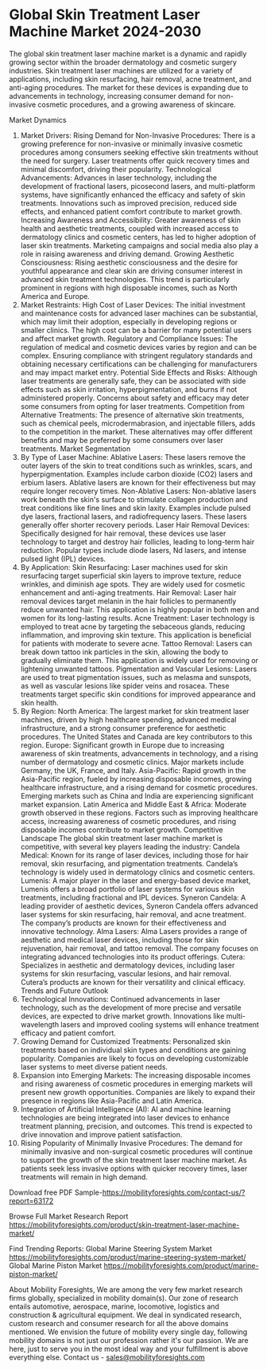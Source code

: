 # Global Skin Treatment Laser Machine Market 2024-2030
The global skin treatment laser machine market is a dynamic and rapidly growing sector within the broader dermatology and cosmetic surgery industries. Skin treatment laser machines are utilized for a variety of applications, including skin resurfacing, hair removal, acne treatment, and anti-aging procedures. The market for these devices is expanding due to advancements in technology, increasing consumer demand for non-invasive cosmetic procedures, and a growing awareness of skincare.

Market Dynamics
1. Market Drivers:
Rising Demand for Non-Invasive Procedures: There is a growing preference for non-invasive or minimally invasive cosmetic procedures among consumers seeking effective skin treatments without the need for surgery. Laser treatments offer quick recovery times and minimal discomfort, driving their popularity.
Technological Advancements: Advances in laser technology, including the development of fractional lasers, picosecond lasers, and multi-platform systems, have significantly enhanced the efficacy and safety of skin treatments. Innovations such as improved precision, reduced side effects, and enhanced patient comfort contribute to market growth.
Increasing Awareness and Accessibility: Greater awareness of skin health and aesthetic treatments, coupled with increased access to dermatology clinics and cosmetic centers, has led to higher adoption of laser skin treatments. Marketing campaigns and social media also play a role in raising awareness and driving demand.
Growing Aesthetic Consciousness: Rising aesthetic consciousness and the desire for youthful appearance and clear skin are driving consumer interest in advanced skin treatment technologies. This trend is particularly prominent in regions with high disposable incomes, such as North America and Europe.
2. Market Restraints:
High Cost of Laser Devices: The initial investment and maintenance costs for advanced laser machines can be substantial, which may limit their adoption, especially in developing regions or smaller clinics. The high cost can be a barrier for many potential users and affect market growth.
Regulatory and Compliance Issues: The regulation of medical and cosmetic devices varies by region and can be complex. Ensuring compliance with stringent regulatory standards and obtaining necessary certifications can be challenging for manufacturers and may impact market entry.
Potential Side Effects and Risks: Although laser treatments are generally safe, they can be associated with side effects such as skin irritation, hyperpigmentation, and burns if not administered properly. Concerns about safety and efficacy may deter some consumers from opting for laser treatments.
Competition from Alternative Treatments: The presence of alternative skin treatments, such as chemical peels, microdermabrasion, and injectable fillers, adds to the competition in the market. These alternatives may offer different benefits and may be preferred by some consumers over laser treatments.
Market Segmentation
1. By Type of Laser Machine:
Ablative Lasers: These lasers remove the outer layers of the skin to treat conditions such as wrinkles, scars, and hyperpigmentation. Examples include carbon dioxide (CO2) lasers and erbium lasers. Ablative lasers are known for their effectiveness but may require longer recovery times.
Non-Ablative Lasers: Non-ablative lasers work beneath the skin's surface to stimulate collagen production and treat conditions like fine lines and skin laxity. Examples include pulsed dye lasers, fractional lasers, and radiofrequency lasers. These lasers generally offer shorter recovery periods.
Laser Hair Removal Devices: Specifically designed for hair removal, these devices use laser technology to target and destroy hair follicles, leading to long-term hair reduction. Popular types include diode lasers, Nd
lasers, and intense pulsed light (IPL) devices.
2. By Application:
Skin Resurfacing: Laser machines used for skin resurfacing target superficial skin layers to improve texture, reduce wrinkles, and diminish age spots. They are widely used for cosmetic enhancement and anti-aging treatments.
Hair Removal: Laser hair removal devices target melanin in the hair follicles to permanently reduce unwanted hair. This application is highly popular in both men and women for its long-lasting results.
Acne Treatment: Laser technology is employed to treat acne by targeting the sebaceous glands, reducing inflammation, and improving skin texture. This application is beneficial for patients with moderate to severe acne.
Tattoo Removal: Lasers can break down tattoo ink particles in the skin, allowing the body to gradually eliminate them. This application is widely used for removing or lightening unwanted tattoos.
Pigmentation and Vascular Lesions: Lasers are used to treat pigmentation issues, such as melasma and sunspots, as well as vascular lesions like spider veins and rosacea. These treatments target specific skin conditions for improved appearance and skin health.
3. By Region:
North America: The largest market for skin treatment laser machines, driven by high healthcare spending, advanced medical infrastructure, and a strong consumer preference for aesthetic procedures. The United States and Canada are key contributors to this region.
Europe: Significant growth in Europe due to increasing awareness of skin treatments, advancements in technology, and a rising number of dermatology and cosmetic clinics. Major markets include Germany, the UK, France, and Italy.
Asia-Pacific: Rapid growth in the Asia-Pacific region, fueled by increasing disposable incomes, growing healthcare infrastructure, and a rising demand for cosmetic procedures. Emerging markets such as China and India are experiencing significant market expansion.
Latin America and Middle East & Africa: Moderate growth observed in these regions. Factors such as improving healthcare access, increasing awareness of cosmetic procedures, and rising disposable incomes contribute to market growth.
Competitive Landscape
The global skin treatment laser machine market is competitive, with several key players leading the industry:
Candela Medical: Known for its range of laser devices, including those for hair removal, skin resurfacing, and pigmentation treatments. Candela’s technology is widely used in dermatology clinics and cosmetic centers.
Lumenis: A major player in the laser and energy-based device market, Lumenis offers a broad portfolio of laser systems for various skin treatments, including fractional and IPL devices.
Syneron Candela: A leading provider of aesthetic devices, Syneron Candela offers advanced laser systems for skin resurfacing, hair removal, and acne treatment. The company’s products are known for their effectiveness and innovative technology.
Alma Lasers: Alma Lasers provides a range of aesthetic and medical laser devices, including those for skin rejuvenation, hair removal, and tattoo removal. The company focuses on integrating advanced technologies into its product offerings.
Cutera: Specializes in aesthetic and dermatology devices, including laser systems for skin resurfacing, vascular lesions, and hair removal. Cutera’s products are known for their versatility and clinical efficacy.
Trends and Future Outlook
1. Technological Innovations: Continued advancements in laser technology, such as the development of more precise and versatile devices, are expected to drive market growth. Innovations like multi-wavelength lasers and improved cooling systems will enhance treatment efficacy and patient comfort.
2. Growing Demand for Customized Treatments: Personalized skin treatments based on individual skin types and conditions are gaining popularity. Companies are likely to focus on developing customizable laser systems to meet diverse patient needs.
3. Expansion into Emerging Markets: The increasing disposable incomes and rising awareness of cosmetic procedures in emerging markets will present new growth opportunities. Companies are likely to expand their presence in regions like Asia-Pacific and Latin America.
4. Integration of Artificial Intelligence (AI): AI and machine learning technologies are being integrated into laser devices to enhance treatment planning, precision, and outcomes. This trend is expected to drive innovation and improve patient satisfaction.
5. Rising Popularity of Minimally Invasive Procedures: The demand for minimally invasive and non-surgical cosmetic procedures will continue to support the growth of the skin treatment laser machine market. As patients seek less invasive options with quicker recovery times, laser treatments will remain in high demand.

Download free PDF Sample-https://mobilityforesights.com/contact-us/?report=63172


Browse Full Market Research Report 
https://mobilityforesights.com/product/skin-treatment-laser-machine-market/


Find Trending Reports:
Global Marine Steering System Market
https://mobilityforesights.com/product/marine-steering-system-market/
Global Marine Piston Market
https://mobilityforesights.com/product/marine-piston-market/





About Mobility Foresights,
We are among the very few market research firms globally, specialized in mobility domain(s). Our zone of research entails automotive, aerospace, marine, locomotive, logistics and construction & agricultural equipment. We deal in syndicated research, custom research and consumer research for all the above domains mentioned.
We envision the future of mobility every single day, following mobility domains is not just our profession rather it's our passion. We are here, just to serve you in the most ideal way and your fulfillment is above everything else. Contact us -  sales@mobilityforesights.com

